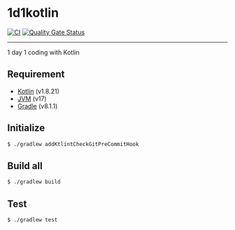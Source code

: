 # 1d1kotlin

[![CI](https://github.com/namonak/1d1kotlin/actions/workflows/ci.yml/badge.svg)](https://github.com/namonak/1d1kotlin/actions/workflows/ci.yml)
[![Quality Gate Status](https://sonarcloud.io/api/project_badges/measure?project=namonak_1d1kotlin&metric=alert_status)](https://sonarcloud.io/summary/new_code?id=namonak_1d1kotlin)

---

1 day 1 coding with Kotlin

## Requirement

* [Kotlin](https://kotlinlang.org) (v1.8.21)
* [JVM](https://www.java.com) (v17)
* [Gradle](https://gradle.org) (v8.1.1)

## Initialize

```bash
$ ./gradlew addKtlintCheckGitPreCommitHook
```

## Build all

```bash
$ ./gradlew build
```

## Test

```bash
$ ./gradlew test
```
